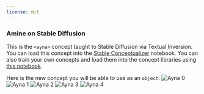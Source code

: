 ```yaml
---
license: mit
---
```

### Amine on Stable Diffusion
This is the `<ayna>` concept taught to Stable Diffusion via Textual Inversion. You can load this concept into the [Stable Conceptualizer](https://colab.research.google.com/github/huggingface/notebooks/blob/main/diffusers/stable_conceptualizer_inference.ipynb) notebook. You can also train your own concepts and load them into the concept libraries using [this notebook](https://colab.research.google.com/github/huggingface/notebooks/blob/main/diffusers/sd_textual_inversion_training.ipynb).

Here is the new concept you will be able to use as an `object`:
![Ayna 0](https://huggingface.co/sd-concepts-library/amine/resolve/main/concept_images/1.jpeg)
![Ayna 1](https://huggingface.co/sd-concepts-library/amine/resolve/main/concept_images/3.jpeg)
![Ayna 2](https://huggingface.co/sd-concepts-library/amine/resolve/main/concept_images/2.jpeg)
![Ayna 3](https://huggingface.co/sd-concepts-library/amine/resolve/main/concept_images/0.jpeg)
![Ayna 4](https://huggingface.co/sd-concepts-library/amine/resolve/main/concept_images/4.jpeg)

